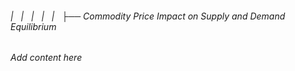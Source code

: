 ###### |   |   |   |   |   ├── Commodity Price Impact on Supply and Demand Equilibrium

*Add content here*